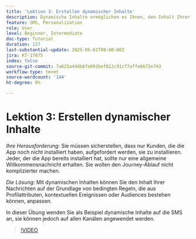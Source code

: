 ```yaml
---
title: 'Lektion 3: Erstellen dynamischer Inhalte'
description: Dynamische Inhalte ermöglichen es Ihnen, den Inhalt Ihrer Nachrichten auf der Grundlage von bedingten Regeln, die aus Profilattributen, kontextuellen Ereignissen oder Audiences bestehen können, anzupassen. In dieser Übung wenden Sie dynamische Inhalte auf die SMS an.
feature: SMS, Personalization
role: User
level: Beginner, Intermediate
doc-type: Tutorial
duration: 127
last-substantial-update: 2025-05-01T00:00:00Z
jira: KT-17875
index: false
source-git-commit: 7a625a44db8fe891bef812c91cf7affe6672e743
workflow-type: tm+mt
source-wordcount: '144'
ht-degree: 0%

---
```



# Lektion 3: Erstellen dynamischer Inhalte

*Ihre Herausforderung:* Sie müssen sicherstellen, dass nur Kunden, die die App noch nicht installiert haben, aufgefordert werden, sie zu installieren. Jeder, der die App bereits installiert hat, sollte nur eine allgemeine Willkommensnachricht erhalten. Sie wollen den Journey-Ablauf nicht komplizierter machen. 

*Die Lösung*: Mit dynamischen Inhalten können Sie den Inhalt Ihrer Nachrichten auf der Grundlage von bedingten Regeln, die aus Profilattributen, kontextuellen Ereignissen oder Audiences bestehen können, anpassen. 

In dieser Übung wenden Sie als Beispiel dynamische Inhalte auf die SMS an, sie können jedoch auf allen Kanälen angewendet werden.

>[!VIDEO](https://video.tv.adobe.com/v/3457913/?learn=on&enablevpops)

